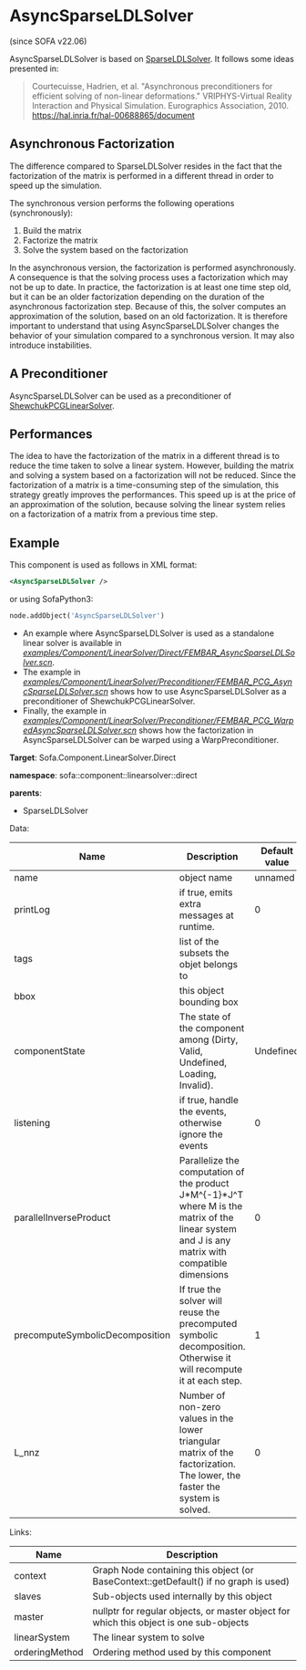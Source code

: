 ﻿AsyncSparseLDLSolver
====================

(since SOFA v22.06)

AsyncSparseLDLSolver is based on [SparseLDLSolver](https://www.sofa-framework.org/community/doc/components/linearsolvers/sparseldlsolver/).
It follows some ideas presented in:

> Courtecuisse, Hadrien, et al. "Asynchronous preconditioners for efficient solving of non-linear deformations." VRIPHYS-Virtual Reality Interaction and Physical Simulation. Eurographics Association, 2010.
https://hal.inria.fr/hal-00688865/document

## Asynchronous Factorization

The difference compared to SparseLDLSolver resides in the fact that the factorization of the matrix is performed in a different thread in order to speed up the simulation.

The synchronous version performs the following operations (synchronously):
1) Build the matrix
2) Factorize the matrix
3) Solve the system based on the factorization

In the asynchronous version, the factorization is performed asynchronously.
A consequence is that the solving process uses a factorization which may not be up to date.
In practice, the factorization is at least one time step old, but it can be an older factorization depending on the duration of the asynchronous factorization step.
Because of this, the solver computes an approximation of the solution, based on an old factorization.
It is therefore important to understand that using AsyncSparseLDLSolver changes the behavior of your simulation compared to a synchronous version.
It may also introduce instabilities.

## A Preconditioner

AsyncSparseLDLSolver can be used as a preconditioner of [ShewchukPCGLinearSolver](https://www.sofa-framework.org/community/doc/components/linearsolvers/preconditioned-cg/).

## Performances

The idea to have the factorization of the matrix in a different thread is to reduce the time taken to solve a linear system.
However, building the matrix and solving a system based on a factorization will not be reduced.
Since the factorization of a matrix is a time-consuming step of the simulation, this strategy greatly improves the performances.
This speed up is at the price of an approximation of the solution, because solving the linear system relies on a factorization of a matrix from a previous time step.

## Example

This component is used as follows in XML format:

``` xml
<AsyncSparseLDLSolver />
```

or using SofaPython3:

``` python
node.addObject('AsyncSparseLDLSolver')
```

- An example where AsyncSparseLDLSolver is used as a standalone linear solver is available in [*examples/Component/LinearSolver/Direct/FEMBAR_AsyncSparseLDLSolver.scn*](https://github.com/sofa-framework/sofa/blob/master/examples/Component/LinearSolver/Direct/FEMBAR_AsyncSparseLDLSolver.scn).
- The example in [*examples/Component/LinearSolver/Preconditioner/FEMBAR_PCG_AsyncSparseLDLSolver.scn*](https://github.com/sofa-framework/sofa/blob/master/examples/Component/LinearSolver/Preconditioner/FEMBAR_PCG_AsyncSparseLDLSolver.scn) shows how to use AsyncSparseLDLSolver as a preconditioner of ShewchukPCGLinearSolver.
- Finally, the example in [*examples/Component/LinearSolver/Preconditioner/FEMBAR_PCG_WarpedAsyncSparseLDLSolver.scn*](https://github.com/sofa-framework/sofa/blob/master/examples/Component/LinearSolver/Preconditioner/FEMBAR_PCG_WarpedAsyncSparseLDLSolver.scn) shows how the factorization in AsyncSparseLDLSolver can be warped using a WarpPreconditioner.
<!-- automatically generated doc START -->
__Target__: Sofa.Component.LinearSolver.Direct

__namespace__: sofa::component::linearsolver::direct

__parents__: 
- SparseLDLSolver

Data: 

<table>
<thead>
    <tr>
        <th>Name</th>
        <th>Description</th>
        <th>Default value</th>
    </tr>
</thead>
<tbody>
	<tr>
		<td>name</td>
		<td>
object name
</td>
		<td>unnamed</td>
	</tr>
	<tr>
		<td>printLog</td>
		<td>
if true, emits extra messages at runtime.
</td>
		<td>0</td>
	</tr>
	<tr>
		<td>tags</td>
		<td>
list of the subsets the objet belongs to
</td>
		<td></td>
	</tr>
	<tr>
		<td>bbox</td>
		<td>
this object bounding box
</td>
		<td></td>
	</tr>
	<tr>
		<td>componentState</td>
		<td>
The state of the component among (Dirty, Valid, Undefined, Loading, Invalid).
</td>
		<td>Undefined</td>
	</tr>
	<tr>
		<td>listening</td>
		<td>
if true, handle the events, otherwise ignore the events
</td>
		<td>0</td>
	</tr>
	<tr>
		<td>parallelInverseProduct</td>
		<td>
Parallelize the computation of the product J*M^{-1}*J^T where M is the matrix of the linear system and J is any matrix with compatible dimensions
</td>
		<td>0</td>
	</tr>
	<tr>
		<td>precomputeSymbolicDecomposition</td>
		<td>
If true the solver will reuse the precomputed symbolic decomposition. Otherwise it will recompute it at each step.
</td>
		<td>1</td>
	</tr>
	<tr>
		<td>L_nnz</td>
		<td>
Number of non-zero values in the lower triangular matrix of the factorization. The lower, the faster the system is solved.
</td>
		<td>0</td>
	</tr>

</tbody>
</table>

Links: 

| Name | Description |
| ---- | ----------- |
|context|Graph Node containing this object (or BaseContext::getDefault() if no graph is used)|
|slaves|Sub-objects used internally by this object|
|master|nullptr for regular objects, or master object for which this object is one sub-objects|
|linearSystem|The linear system to solve|
|orderingMethod|Ordering method used by this component|



<!-- automatically generated doc END -->
